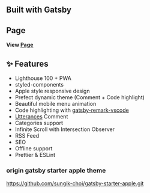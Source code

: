 ## Built with Gatsby

## Page

**View [Page](https://dev-juwon.netlify.app/)**

## ✨ Features

- Lighthouse 100 + PWA
- styled-components
- Apple style responsive design
- Prefect dynamic theme (Comment + Code highlight)
- Beautiful mobile menu animation
- Code highlighting with [gatsby-remark-vscode](https://github.com/andrewbranch/gatsby-remark-vscode)
- [Utterances](https://utteranc.es/) Comment
- Categories support
- Infinite Scroll with Intersection Observer
- RSS Feed
- SEO 
- Offline support
- Prettier & ESLint
  
### origin gatsby starter apple theme
https://github.com/sungik-choi/gatsby-starter-apple.git